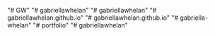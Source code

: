 "# GW" 
"# gabriellawhelan" 
"# gabriellawhelan" 
"# gabriellawhelan.github.io" 
"# gabriellawhelan.github.io" 
"# gabriella-whelan" 
"# portfolio" 
"# gabriellawhelan" 
